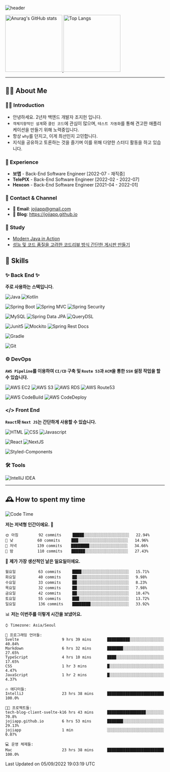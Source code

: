 ![header](https://capsule-render.vercel.app/api?type=transparent&fontColor=6b32af&height=200&text=Back-End%20Developer&fontSize=60)

<!-- 
[![Anurag's GitHub stats](https://github-readme-stats.vercel.app/api?username=jojiapp&show_icons=true&theme=midnight-purple&locale=kr)](https://github.com/jojiapp/TIL)
 -->
 
<a href="https://github.com/jojiapp/TIL">
  <img height="180px" src="https://github-readme-stats.vercel.app/api?username=jojiapp&show_icons=true&theme=midnight-purple&locale=kr" alt="Anurag's GitHub stats"/>
</a>

<a href="https://github.com/jojiapp/TIL">
  <img height="180px" src="https://github-readme-stats.vercel.app/api/top-langs/?username=jojiapp&theme=midnight-purple&layout=compact&locale=kr" alt="Top Langs"/>
</a>

<!-- 
<a href="https://solved.ac/jojiapp97">
  <img height="180px" src="http://mazassumnida.wtf/api/v2/generate_badge?boj=jojiapp97" alt="Solved.ac프로필"/>
</a>
 -->
---

## 💁‍♂️ About Me

### 🙇‍♂️ Introduction

- 안녕하세요. 2년차 백엔드 개발자 조지헌 입니다.
- `객체지향적인 설계`와 `클린 코드`에 관심이 많으며, `테스트 자동화`를 통해 견고한 애플리케이션을 만들기 위해 노력중입니다.
- 항상 `why`를 던지고, 이게 최선인지 고민합니다.
- 지식을 공유하고 토론하는 것을 즐기며 이를 위해 다양한 스터디 활동을 하고 있습니다.

### 💼 Experience

- **보맵** - Back-End Software Engineer [2022-07 - 재직중]
- **TelePIX** - Back-End Software Engineer [2022-02 - 2022-07]
- **Hexcon** - Back-End Software Engineer [2021-04 - 2022-01]

### 🤝 Contact & Channel

- 📧 **Email**: jojiapp@gmail.com
- 📜 **Blog**: https://jojiapp.github.io

### 📖 Study

- [Modern Java in Action](https://github.com/Tianea2160/ModernJavaInActionStudy)
- [성능 및 코드 품질을 고려한 코드리뷰 방식 간단한 게시판 만들기](https://github.com/spring-React-blog/blog-server-jh)

## 🔨 Skills

### ✨ Back End ✨

**주로 사용하는 스택입니다.**

![Java](https://img.shields.io/badge/-Java-007396?logo=java&logoColor=white)
![Kotlin](https://img.shields.io/badge/-Kotlin-7F52FF?logo=kotlin&logoColor=white)

![Spring Boot](https://img.shields.io/badge/-Spring%20Boot-6DB33F?logo=spring%20boot&logoColor=white)
![Spring MVC](https://img.shields.io/badge/-Spring%20MVC-6DB33F)
![Spring Security](https://img.shields.io/badge/-Spring%20Security-6DB33F?logo=spring%20security&logoColor=white)

![MySQL](https://img.shields.io/badge/-MySQL-4479A1?logo=mysql&logoColor=white)
![Spring Data JPA](https://img.shields.io/badge/-Spring%20Data%20JPA-6DB33F?)
![QueryDSL](https://img.shields.io/badge/-QueryDSL-3E4348)

![Junit5](https://img.shields.io/badge/-Junit5-25A162?logo=junit5&logoColor=white)
![Mockito](https://img.shields.io/badge/-Mockito-25A162?)
![Spring Rest Docs](https://img.shields.io/badge/-Spring%20Rest%20Docs-6DB33F)

![Gradle](https://img.shields.io/badge/-Gradle-02303A?logo=gradle&logoColor=white)

![Git](https://img.shields.io/badge/-Git-F05032?logo=git&logoColor=white)

### ⚙️ DevOps

**`AWS Pipeline`를 이용하여 `CI/CD` 구축 및 `Route 53`과 `ACM`을 통한 `SSH` 설정 작업을 할 수 있습니다.**

![AWS EC2](https://img.shields.io/badge/-AWS%20EC2-FF9900)
![AWS S3](https://img.shields.io/badge/-AWS%20S3-569A31?logo=Amazon%20S3&logoColor=white)
![AWS RDS](https://img.shields.io/badge/-AWS%20RDS-4053D6)
![AWS Route53](https://img.shields.io/badge/-AWS%20Route53-FF9900)

![AWS CodeBuild](https://img.shields.io/badge/-AWS%20CodeBuild-6DB33F)
![AWS CodeDeploy](https://img.shields.io/badge/-AWS%20CodeDeploy-6DB33F?&)

### </> Front End

**`React`와 `Next JS`는 간단하게 사용할 수 있습니다.**

![HTML](https://img.shields.io/badge/-HTML-E34F26?logo=html5&logoColor=white)
![CSS](https://img.shields.io/badge/-CSS-1572B6?logo=css3&logoColor=white)
![Javascript](https://img.shields.io/badge/-Javascript-F7DF1E?logo=javascript&logoColor=white)

![React](https://img.shields.io/badge/-React-61DAFB?logo=react&logoColor=white)
![NextJS](https://img.shields.io/badge/-NextJS-000000?logo=next.js&logoColor=white)

![Styled-Components](https://img.shields.io/badge/Styled%20Components-DB7093?logo=styledComponents&logoColor=white)

### 🛠 Tools

![IntelliJ IDEA](https://img.shields.io/badge/-IntelliJ%20IDEA-FF0000?logo=intellij%20idea&logoColor=white)

---

## 🕰 How to spent my time
<!--START_SECTION:waka-->
![Code Time](http://img.shields.io/badge/Code%20Time-421%20hrs%2029%20mins-blue)

**저는 저녁형 인간이에요. 🦉** 

```text
🌞 아침         92 commits     █████░░░░░░░░░░░░░░░░░░░░   22.94% 
🌆 낮　         60 commits     ███░░░░░░░░░░░░░░░░░░░░░░   14.96% 
🌃 저녁         139 commits    ████████░░░░░░░░░░░░░░░░░   34.66% 
🌙 밤　         110 commits    ██████░░░░░░░░░░░░░░░░░░░   27.43%

```
📅 **제가 가장 생산적인 날은 일요일이에요.** 

```text
월요일          63 commits     ████░░░░░░░░░░░░░░░░░░░░░   15.71% 
화요일          40 commits     ██░░░░░░░░░░░░░░░░░░░░░░░   9.98% 
수요일          33 commits     ██░░░░░░░░░░░░░░░░░░░░░░░   8.23% 
목요일          32 commits     ██░░░░░░░░░░░░░░░░░░░░░░░   7.98% 
금요일          42 commits     ██░░░░░░░░░░░░░░░░░░░░░░░   10.47% 
토요일          55 commits     ███░░░░░░░░░░░░░░░░░░░░░░   13.72% 
일요일          136 commits    ████████░░░░░░░░░░░░░░░░░   33.92%

```


📊 **저는 이번주를 이렇게 시간을 보냈어요.** 

```text
⌚︎ Timezone: Asia/Seoul

💬 프로그래밍 언어들: 
Svelte                   9 hrs 39 mins       ██████████░░░░░░░░░░░░░░░   40.84% 
Markdown                 6 hrs 32 mins       ███████░░░░░░░░░░░░░░░░░░   27.65% 
TypeScript               4 hrs 10 mins       ████░░░░░░░░░░░░░░░░░░░░░   17.65% 
CSS                      1 hr 3 mins         █░░░░░░░░░░░░░░░░░░░░░░░░   4.47% 
JavaScript               1 hr 2 mins         █░░░░░░░░░░░░░░░░░░░░░░░░   4.37%

🔥 에디터들: 
IntelliJ                 23 hrs 38 mins      █████████████████████████   100.0%

🐱‍💻 프로젝트들: 
tech-blog-client-svelte-k16 hrs 43 mins      █████████████████░░░░░░░░   70.8% 
jojiapp.github.io        6 hrs 53 mins       ███████░░░░░░░░░░░░░░░░░░   29.13% 
jojiapp                  1 min               ░░░░░░░░░░░░░░░░░░░░░░░░░   0.07%

💻 운영 체제들: 
Mac                      23 hrs 38 mins      █████████████████████████   100.0%

```


 Last Updated on 05/09/2022 19:03:19 UTC
<!--END_SECTION:waka-->
